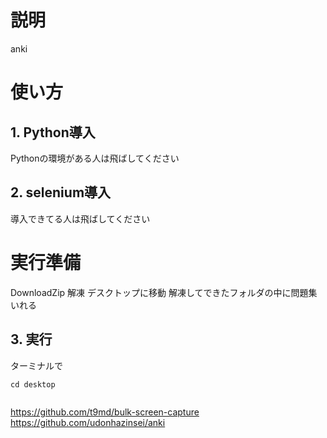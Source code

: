 # 説明
anki

# 使い方
## 1. Python導入
Pythonの環境がある人は飛ばしてください

## 2. selenium導入
導入できてる人は飛ばしてください

# 実行準備
DownloadZip
解凍
デスクトップに移動
解凍してできたフォルダの中に問題集いれる

## 3. 実行
ターミナルで
```
cd desktop
```
```

```


https://github.com/t9md/bulk-screen-capture
https://github.com/udonhazinsei/anki
